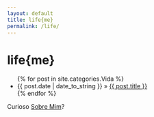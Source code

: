 ```yaml
---
layout: default
title: life{me}
permalink: /life/
---
```


<div id="home">
  <h1 class="orange">life{me}</h1>
  <ul class="posts">
    {% for post in site.categories.Vida %}
      <li><span>{{ post.date | date_to_string }}</span> &raquo; <a href="{{ post.url }}">{{ post.title }}</a></li>
    {% endfor %}
  </ul>
 <p>Curioso <a href="/about" class="orange">Sobre Mim</a>?</p>
<p></p>
</div>
